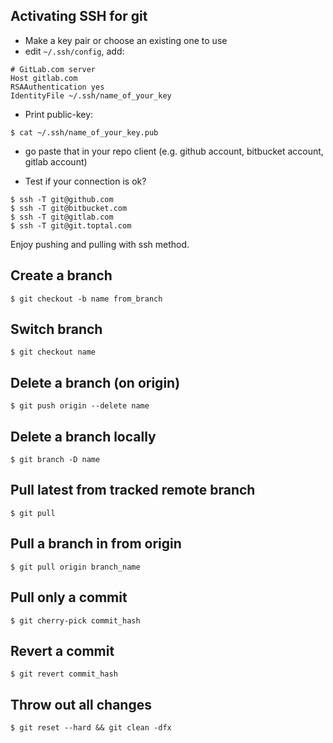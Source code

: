 
## Activating SSH for git
- Make a key pair or choose an existing one to use
- edit `~/.ssh/config`, add:
```
# GitLab.com server
Host gitlab.com
RSAAuthentication yes
IdentityFile ~/.ssh/name_of_your_key
```

- Print public-key:
```
$ cat ~/.ssh/name_of_your_key.pub
```
- go paste that in your repo client (e.g. github account, bitbucket account, gitlab account)

- Test if your connection is ok?
```
$ ssh -T git@github.com
$ ssh -T git@bitbucket.com
$ ssh -T git@gitlab.com
$ ssh -T git@git.toptal.com
```

Enjoy pushing and pulling with ssh method.

## Create a branch
```
$ git checkout -b name from_branch
```

## Switch branch
```
$ git checkout name
```

## Delete a branch (on origin)
```
$ git push origin --delete name
```

## Delete a branch locally
```
$ git branch -D name
```

## Pull latest from tracked remote branch
```
$ git pull
```

## Pull a branch in from origin
```
$ git pull origin branch_name
```

## Pull only a commit
```
$ git cherry-pick commit_hash
```

## Revert a commit
```
$ git revert commit_hash
```

## Throw out all changes
```
$ git reset --hard && git clean -dfx
```
